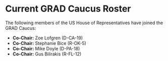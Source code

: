 # Current GRAD Caucus Roster

The following members of the US House of Representatives have joined the GRAD Caucus:

- **Co-Chair:** Zoe Lofgren (D-CA-19)
- **Co-Chair:** Stephanie Bice (R-OK-5)
- **Co-Chair:** Mike Doyle (D-PA-18)
- **Co-Chair:** Gus Bilirakis (R-FL-12)
